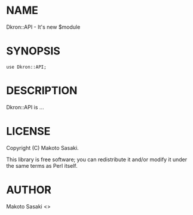# NAME

Dkron::API - It's new $module

# SYNOPSIS

    use Dkron::API;

# DESCRIPTION

Dkron::API is ...

# LICENSE

Copyright (C) Makoto Sasaki.

This library is free software; you can redistribute it and/or modify
it under the same terms as Perl itself.

# AUTHOR

Makoto Sasaki <>

